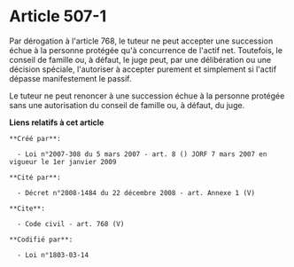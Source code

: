 # Article 507-1

Par dérogation à l'article 768, le tuteur ne peut accepter une succession échue à la personne protégée qu'à concurrence de
l'actif net. Toutefois, le conseil de famille ou, à défaut, le juge peut, par une délibération ou une décision spéciale,
l'autoriser à accepter purement et simplement si l'actif dépasse manifestement le passif. 

Le tuteur ne peut renoncer à une succession échue à la personne protégée sans une autorisation du conseil de famille ou, à
défaut, du juge.

**Liens relatifs à cet article**

	**Créé par**:

	  - Loi n°2007-308 du 5 mars 2007 - art. 8 () JORF 7 mars 2007 en vigueur le 1er janvier 2009

	**Cité par**:

	  - Décret n°2008-1484 du 22 décembre 2008 - art. Annexe 1 (V)

	**Cite**:

	  - Code civil - art. 768 (V)

	**Codifié par**:

	  - Loi n°1803-03-14
